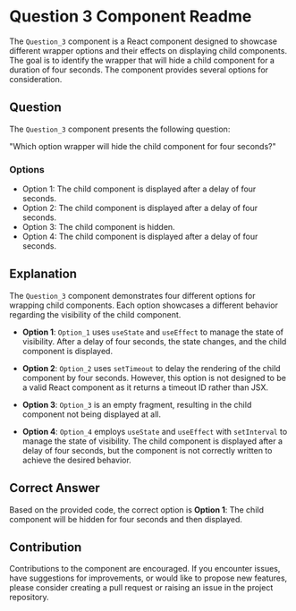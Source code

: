 # Question 3 Component Readme

The `Question_3` component is a React component designed to showcase different wrapper options and their effects on displaying child components. The goal is to identify the wrapper that will hide a child component for a duration of four seconds. The component provides several options for consideration.

## Question

The `Question_3` component presents the following question:

"Which option wrapper will hide the child component for four seconds?"

### Options

- Option 1: The child component is displayed after a delay of four seconds.
- Option 2: The child component is displayed after a delay of four seconds.
- Option 3: The child component is hidden.
- Option 4: The child component is displayed after a delay of four seconds.

## Explanation

The `Question_3` component demonstrates four different options for wrapping child components. Each option showcases a different behavior regarding the visibility of the child component.

- **Option 1**: `Option_1` uses `useState` and `useEffect` to manage the state of visibility. After a delay of four seconds, the state changes, and the child component is displayed.

- **Option 2**: `Option_2` uses `setTimeout` to delay the rendering of the child component by four seconds. However, this option is not designed to be a valid React component as it returns a timeout ID rather than JSX.

- **Option 3**: `Option_3` is an empty fragment, resulting in the child component not being displayed at all.

- **Option 4**: `Option_4` employs `useState` and `useEffect` with `setInterval` to manage the state of visibility. The child component is displayed after a delay of four seconds, but the component is not correctly written to achieve the desired behavior.

## Correct Answer

Based on the provided code, the correct option is **Option 1**: The child component will be hidden for four seconds and then displayed.

## Contribution

Contributions to the component are encouraged. If you encounter issues, have suggestions for improvements, or would like to propose new features, please consider creating a pull request or raising an issue in the project repository.

